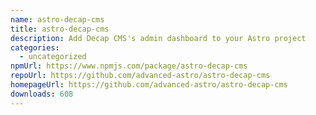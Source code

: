 ```yaml
---
name: astro-decap-cms
title: astro-decap-cms
description: Add Decap CMS's admin dashboard to your Astro project
categories:
  - uncategorized
npmUrl: https://www.npmjs.com/package/astro-decap-cms
repoUrl: https://github.com/advanced-astro/astro-decap-cms
homepageUrl: https://github.com/advanced-astro/astro-decap-cms
downloads: 608
---
```

